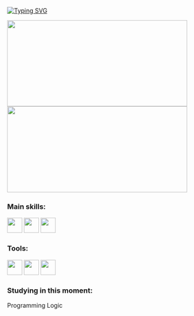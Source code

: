 [![Typing SVG](https://readme-typing-svg.herokuapp.com/?color=e6e6e6&size=35&center=true&vCenter=true&width=1000&lines=Good+Night,+I'm+Lucas;I'm+16+years+old;I'm+from+Brazil;I+study+web+development+at+ETEC;Be+Welcome!+:%29)](https://git.io/typing-svg)

<div>
  <img height="200em" width="420em" src="https://github-readme-stats.vercel.app/api?username=LuRSousa&show_icons=true&theme=dark">
  <img height="200em" width="420em" src="https://github-readme-stats.vercel.app/api/top-langs/?username=LuRSousa&layout=compact&theme=dark">
</div>

### Main skills:
<div>
  <img height="35em" width="35em" src="https://cdn.jsdelivr.net/gh/devicons/devicon/icons/css3/css3-original.svg" />
  <img height="35em" width="35em" src="https://cdn.jsdelivr.net/gh/devicons/devicon/icons/html5/html5-original.svg" />
  <img height="35em" width="35em" src="https://cdn.jsdelivr.net/gh/devicons/devicon@latest/icons/javascript/javascript-original.svg" />
</div>

### Tools:
<div>
  <img height="35em" width="35em" src="https://cdn.jsdelivr.net/gh/devicons/devicon/icons/windows8/windows8-original.svg" />
  <img height="35em" width="35em" src="https://cdn.jsdelivr.net/gh/devicons/devicon/icons/vscode/vscode-original.svg" />
  <img height="35em" width="35em" src="https://cdn.jsdelivr.net/gh/devicons/devicon/icons/figma/figma-original.svg" />
</div>

### Studying in this moment:
Programming Logic
